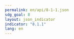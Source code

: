 ```yaml
---
permalink: en/api/8-1-1.json
sdg_goal: 8
layout: json_indicator
indicator: "8.1.1"
lang: en
---
```


